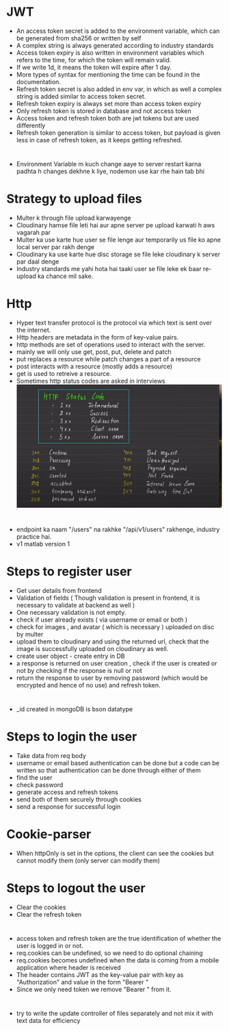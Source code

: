 # JWT
- An access token secret is added to the environment variable, which can be generated from sha256 or written by self
- A complex string is always generated according to industry standards
- Access token expiry is also written in environment variables which refers to the time, for which the token will remain valid.
- If we write 1d, it means the token will expire after 1 day.
- More types of syntax for mentioning the time can be found in the documentation.
- Refresh token secret is also added in env var, in which as well a complex string is added similar to access token secret.
- Refresh token expiry is always set more than access token expiry
- Only refresh token is stored in database and not access token
- Access token and refresh token both are jwt tokens but are used differently
- Refresh token generation is similar to access token, but payload is given less in case of refresh token, as it keeps getting refreshed.

#
- Environment Variable m kuch change aaye to server restart karna padhta h changes dekhne k liye, nodemon use kar rhe hain tab bhi

# Strategy to upload files
- Multer k through file upload karwayenge
- Cloudinary hamse file leti hai aur apne server pe upload karwati h aws vagarah par
- Multer ka use karte hue user se file lenge aur temporarily us file ko apne local server par rakh denge
- Cloudinary ka use karte hue disc storage se file leke cloudinary k server par daal denge
- Industry standards me yahi hota hai taaki user se file leke ek baar re-upload ka chance mil sake.

# Http 
- Hyper text transfer protocol is the protocol via which text is sent over the internet.
- Http headers are metadata in the form of key-value pairs.
- http methods are set of operations used to interact with the server.
- mainly we will only use get, post, put, delete and patch
- put replaces a resource while patch changes a part of a resource
- post interacts with a resource (mostly adds a resource)
- get is used to retreive a resource.
- Sometimes http status codes are asked in interviews
![http status codes](image.png)

# 
- endpoint ka naam "/users" na rakhke "/api/v1/users" rakhenge, industry practice hai.
- v1 matlab version 1

# Steps to register user
- Get user details from frontend
- Validation of fields ( Though validation is present in frontend, it is necessary to validate at backend as well )
- One necessary validation is not empty.
- check if user already exists ( via username or email or both )
- check for images , and avatar ( which is necessary ) uploaded on disc by multer
- upload them to cloudinary and using the returned url, check that the image is successfully uploaded on cloudinary as well.
- create user object - create entry in DB
- a response is returned on user creation , check if the user is created or not by checking if the response is null or not
- return the response to user by removing password (which would be encrypted and hence of no use) and refresh token.

#
- _id created in mongoDB is bson datatype

# Steps to login the user
- Take data from req body
- username or email based authentication can be done but a code can be written so that authentication can be done through either of them
- find the user
- check password
- generate access and refresh tokens
- send both of them securely through cookies
- send a response for successful login

# Cookie-parser
- When httpOnly is set in the options, the client can see the cookies but cannot modify them (only server can modify them)

# Steps to logout the user
- Clear the cookies
- Clear the refresh token

# 
- access token and refresh token are the true identification of whether the user is logged in or not.
- req.cookies can be undefined, so we need to do optional chaining
- req.cookies becomes undefined when the data is coming from a mobile application where header is received
- The header contains JWT as the key-value pair with key as "Authorization" and value in the form "Bearer <token>"
- Since we only need token we remove "Bearer " from it.

# 
- try to write the update controller of files separately and not mix it with text data for efficiency